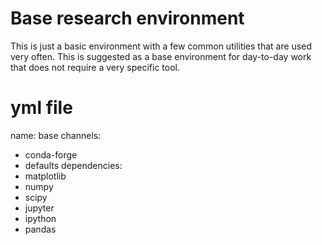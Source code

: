 # Base research environment

This is just a basic environment with a few common utilities that are used very often. This is suggested as a base environment for day-to-day work that does not require a very specific tool.

# yml file

name: base
channels:
 - conda-forge
 - defaults
dependencies:
 - matplotlib
 - numpy
 - scipy
 - jupyter
 - ipython
 - pandas

